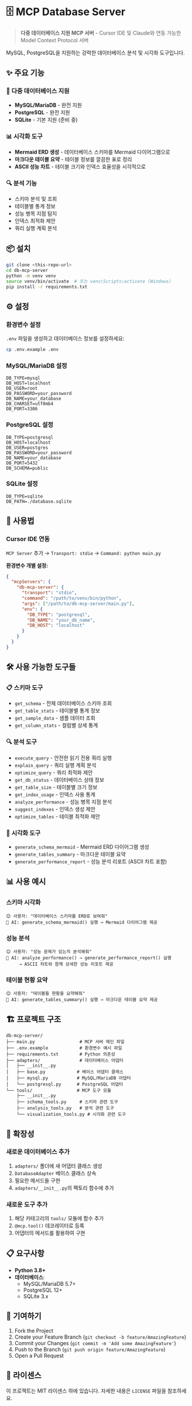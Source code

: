 # 🗄️ MCP Database Server

> **다중 데이터베이스 지원 MCP 서버** - Cursor IDE 및 Claude와 연동 가능한 Model Context Protocol 서버

MySQL, PostgreSQL을 지원하는 강력한 데이터베이스 분석 및 시각화 도구입니다.

## ✨ 주요 기능

### 🎯 **다중 데이터베이스 지원**
- **MySQL/MariaDB** - 완전 지원
- **PostgreSQL** - 완전 지원  
- **SQLite** - 기본 지원 (준비 중)

### 📊 **시각화 도구**
- **Mermaid ERD 생성** - 데이터베이스 스키마를 Mermaid 다이어그램으로
- **마크다운 테이블 요약** - 테이블 정보를 깔끔한 표로 정리
- **ASCII 성능 차트** - 테이블 크기와 인덱스 효율성을 시각적으로

### 🔍 **분석 기능**
- 스키마 분석 및 조회
- 테이블별 통계 정보
- 성능 병목 지점 탐지
- 인덱스 최적화 제안
- 쿼리 실행 계획 분석

## 📦 설치

```bash
git clone <this-repo-url>
cd db-mcp-server
python -m venv venv
source venv/bin/activate  # 또는 venv\Scripts\activate (Windows)
pip install -r requirements.txt
```

## ⚙️ 설정

### 환경변수 설정

`.env` 파일을 생성하고 데이터베이스 정보를 설정하세요:

```bash
cp .env.example .env
```

### MySQL/MariaDB 설정
```env
DB_TYPE=mysql
DB_HOST=localhost
DB_USER=root
DB_PASSWORD=your_password
DB_NAME=your_database
DB_CHARSET=utf8mb4
DB_PORT=3306
```

### PostgreSQL 설정
```env
DB_TYPE=postgresql
DB_HOST=localhost
DB_USER=postgres
DB_PASSWORD=your_password
DB_NAME=your_database
DB_PORT=5432
DB_SCHEMA=public
```

### SQLite 설정
```env
DB_TYPE=sqlite
DB_PATH=./database.sqlite
```

## 🚀 사용법

### Cursor IDE 연동

`MCP Server` 추가 → `Transport: stdio` → `Command: python main.py`

**환경변수 개별 설정:**
```json
{
  "mcpServers": {
    "db-mcp-server": {
      "transport": "stdio",
      "command": "/path/to/venv/bin/python",
      "args": ["/path/to/db-mcp-server/main.py"],
      "env": {
        "DB_TYPE": "postgresql",
        "DB_NAME": "your_db_name",
        "DB_HOST": "localhost"
      }
    }
  }
}
```

## 🛠️ 사용 가능한 도구들

### 📋 **스키마 도구** 
- `get_schema` - 전체 데이터베이스 스키마 조회
- `get_table_stats` - 테이블별 통계 정보
- `get_sample_data` - 샘플 데이터 조회
- `get_column_stats` - 컬럼별 상세 통계

### 🔍 **분석 도구**
- `execute_query` - 안전한 읽기 전용 쿼리 실행
- `explain_query` - 쿼리 실행 계획 분석
- `optimize_query` - 쿼리 최적화 제안
- `get_db_status` - 데이터베이스 상태 정보
- `get_table_size` - 테이블별 크기 정보
- `get_index_usage` - 인덱스 사용 통계
- `analyze_performance` - 성능 병목 지점 분석
- `suggest_indexes` - 인덱스 생성 제안
- `optimize_tables` - 테이블 최적화 제안

### 🎨 **시각화 도구**
- `generate_schema_mermaid` - Mermaid ERD 다이어그램 생성
- `generate_tables_summary` - 마크다운 테이블 요약
- `generate_performance_report` - 성능 분석 리포트 (ASCII 차트 포함)

## 📊 사용 예시

### 스키마 시각화
```
😊 사용자: "데이터베이스 스키마를 ERD로 보여줘"
🤖 AI: generate_schema_mermaid() 실행 → Mermaid 다이어그램 제공
```

### 성능 분석
```
😊 사용자: "성능 문제가 있는지 분석해줘"  
🤖 AI: analyze_performance() → generate_performance_report() 실행
     → ASCII 차트와 함께 상세한 성능 리포트 제공
```

### 테이블 현황 요약
```
😊 사용자: "테이블들 현황을 요약해줘"
🤖 AI: generate_tables_summary() 실행 → 마크다운 테이블 요약 제공
```

## 🏗️ 프로젝트 구조

```
db-mcp-server/
├── main.py                 # MCP 서버 메인 파일
├── .env.example            # 환경변수 예시 파일
├── requirements.txt        # Python 의존성
├── adapters/               # 데이터베이스 어댑터
│   ├── __init__.py        
│   ├── base.py            # 베이스 어댑터 클래스
│   ├── mysql.py           # MySQL/MariaDB 어댑터
│   └── postgresql.py      # PostgreSQL 어댑터
└── tools/                 # MCP 도구 모듈
    ├── __init__.py
    ├── schema_tools.py     # 스키마 관련 도구
    ├── analysis_tools.py   # 분석 관련 도구
    └── visualization_tools.py # 시각화 관련 도구
```

## 🚀 확장성

### 새로운 데이터베이스 추가

1. `adapters/` 폴더에 새 어댑터 클래스 생성
2. `DatabaseAdapter` 베이스 클래스 상속
3. 필요한 메서드들 구현
4. `adapters/__init__.py`의 팩토리 함수에 추가

### 새로운 도구 추가

1. 해당 카테고리의 `tools/` 모듈에 함수 추가
2. `@mcp.tool()` 데코레이터로 등록
3. 어댑터의 메서드를 활용하여 구현

## 📋 요구사항

- **Python 3.8+**
- **데이터베이스**:
  - MySQL/MariaDB 5.7+
  - PostgreSQL 12+
  - SQLite 3.x

## 🤝 기여하기

1. Fork the Project
2. Create your Feature Branch (`git checkout -b feature/AmazingFeature`)
3. Commit your Changes (`git commit -m 'Add some AmazingFeature'`)
4. Push to the Branch (`git push origin feature/AmazingFeature`)
5. Open a Pull Request

## 📄 라이센스

이 프로젝트는 MIT 라이센스 하에 있습니다. 자세한 내용은 `LICENSE` 파일을 참조하세요.